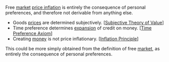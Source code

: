 Free [market](Glossary#market) [price inflation](https://en.m.wikipedia.org/wiki/Inflation) is entirely the consequence of personal preferences, and therefore not derivable from anything else.

* Goods [prices](Glossary#price) are determined subjectively. [[Subjective Theory of Value](https://en.m.wikipedia.org/wiki/Subjective_theory_of_value)]
* Time preference determines [expansion](Credit-Expansion-Fallacy) of credit on money. [[Time Preference Axiom](Time-Preference-Fallacy)]
* Creating [money](Money-Taxonomy) is not price inflationary. [[Inflation Principle](Inflation-Principle)]

This could be more simply obtained from the definition of free [market](Glossary#market), as entirely the consequence of personal preferences.